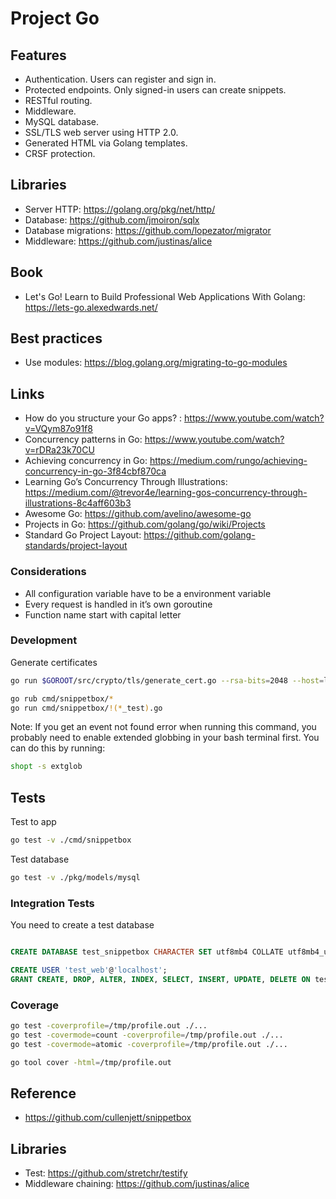 # Project Go

## Features

* Authentication. Users can register and sign in.
* Protected endpoints. Only signed-in users can create snippets.
* RESTful routing.
* Middleware.
* MySQL database.
* SSL/TLS web server using HTTP 2.0.
* Generated HTML via Golang templates.
* CRSF protection.

## Libraries

* Server HTTP: https://golang.org/pkg/net/http/
* Database: https://github.com/jmoiron/sqlx
* Database migrations: https://github.com/lopezator/migrator
* Middleware: https://github.com/justinas/alice

## Book

* Let's Go! Learn to Build Professional Web Applications With Golang: https://lets-go.alexedwards.net/

## Best practices

* Use modules: https://blog.golang.org/migrating-to-go-modules

## Links

* How do you structure your Go apps? : https://www.youtube.com/watch?v=VQym87o91f8
* Concurrency patterns in Go: https://www.youtube.com/watch?v=rDRa23k70CU
* Achieving concurrency in Go: https://medium.com/rungo/achieving-concurrency-in-go-3f84cbf870ca
* Learning Go’s Concurrency Through Illustrations: https://medium.com/@trevor4e/learning-gos-concurrency-through-illustrations-8c4aff603b3
* Awesome Go: https://github.com/avelino/awesome-go
* Projects in Go: https://github.com/golang/go/wiki/Projects
* Standard Go Project Layout: https://github.com/golang-standards/project-layout

### Considerations

* All configuration variable have to be a environment variable
* Every request is handled in it’s own goroutine
* Function name start with capital letter

### Development

Generate certificates

```bash
go run $GOROOT/src/crypto/tls/generate_cert.go --rsa-bits=2048 --host=localhost
```

```bash
go rub cmd/snippetbox/*
go run cmd/snippetbox/!(*_test).go
```

Note: If you get an event not found error when running this command, you probably need to enable extended globbing in your bash terminal first. You can do this by running:

```bash
shopt -s extglob
```

## Tests

Test to app

```bash
go test -v ./cmd/snippetbox
```

Test database

```bash
go test -v ./pkg/models/mysql
```

### Integration Tests

You need to create a test database

```sql

CREATE DATABASE test_snippetbox CHARACTER SET utf8mb4 COLLATE utf8mb4_unicode_ci ;

CREATE USER 'test_web'@'localhost';
GRANT CREATE, DROP, ALTER, INDEX, SELECT, INSERT, UPDATE, DELETE ON test_snippetbox.* TO 'test_web'@'localhost';ALTER USER 'test_web'@'localhost' IDENTIFIED BY 'pass';
```

### Coverage

```bash
go test -coverprofile=/tmp/profile.out ./...
go test -covermode=count -coverprofile=/tmp/profile.out ./...
go test -covermode=atomic -coverprofile=/tmp/profile.out ./...

go tool cover -html=/tmp/profile.out
```

## Reference

* https://github.com/cullenjett/snippetbox


## Libraries

* Test: https://github.com/stretchr/testify
* Middleware chaining: https://github.com/justinas/alice